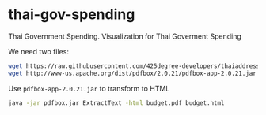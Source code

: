 # thai-gov-spending

Thai Government Spending. Visualization for Thai Goverment Spending

We need two files:

``` sh
wget https://raw.githubusercontent.com/425degree-developers/thaiaddress/master/thaiaddress/data/thai_address_data.csv
wget http://www-us.apache.org/dist/pdfbox/2.0.21/pdfbox-app-2.0.21.jar -O pdfbox.jar
```

Use `pdfbox-app-2.0.21.jar` to transform to HTML

``` sh
java -jar pdfbox.jar ExtractText -html budget.pdf budget.html
```
